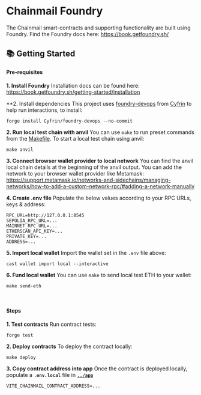 # Chainmail Foundry

The Chainmail smart-contracts and supporting functionality are built using Foundry. Find the Foundry docs here: https://book.getfoundry.sh/

## 📚 Getting Started

#### Pre-requisites

**1. Install Foundry**
Installation docs can be found here: https://book.getfoundry.sh/getting-started/installation

\*\*2. Install dependencies
This project uses [foundry-devops](https://github.com/Cyfrin/foundry-devops) from [Cyfrin](https://www.cyfrin.io/) to help run interactions, to install:

```
forge install Cyfrin/foundry-devops --no-commit
```

**2. Run local test chain with anvil**
You can use `make` to run preset commands from the [Makefile](./Makefile). To start a local test chain using anvil:

```
make anvil
```

**3. Connect browser wallet provider to local network**
You can find the anvil local chain details at the beginning of the anvil output. You can add the network to your browser wallet provider like Metamask: https://support.metamask.io/networks-and-sidechains/managing-networks/how-to-add-a-custom-network-rpc/#adding-a-network-manually

**4. Create .env file**
Populate the below values according to your RPC URLs, keys & address:

```
RPC_URL=http://127.0.0.1:8545
SEPOLIA_RPC_URL=...
MAINNET_RPC_URL=...
ETHERSCAN_API_KEY=...
PRIVATE_KEY=...
ADDRESS=...
```

**5. Import local wallet**
Import the wallet set in the `.env` file above:

```
cast wallet import local --interactive
```

**6. Fund local wallet**
You can use `make` to send local test ETH to your wallet:

```
make send-eth
```

<br />

#### Steps

**1. Test contracts**
Run contract tests:

```
forge test
```

**2. Deploy contracts**
To deploy the contract locally:

```
make deploy
```

**3. Copy contract address into app**
Once the contract is deployed locally, populate a **`.env.local`** file in [**`../app`**](../app)

```
VITE_CHAINMAIL_CONTRACT_ADDRESS=...
```
